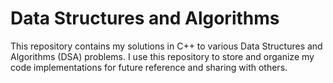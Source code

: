 # Data Structures and Algorithms
This repository contains my solutions in C++ to various Data Structures and Algorithms (DSA) problems. I use this repository to store and organize my code implementations for future reference and sharing with others.
